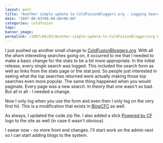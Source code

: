```yaml
---
layout: post
title: "Another simple update to ColdFusionBloggers.org - Logging Search Change"
date: "2007-08-03T08:08:00+06:00"
categories: coldfusion 
tags: 
banner_image: 
permalink: /2007/08/03/Another-simple-update-to-ColdFusionBloggersorg-Logging-Search-Change
---
```


I just pushed up another small change to <a href="http://www.coldfusionbloggers.org">ColdFusionBloggers.org</a>. With all the *ahem* interesting searches going on, it occurred to me that I needed to make a basic change for the stats to be a bit more appropriate. In the initial release, every single search was logged. This included the search form as well as links from the stats page or the stat pod. So people just interested in seeing what the top searches returned were actually making those top searches even more popular. The same thing happened when you would paginate. Every page was a new search. In theory that one wasn't so bad. But all in all - I needed a change. 

Now I only log when you use the form and even then I only log on the very first hit. This is a modification that exists in <a href="http://blogcfc.riaforge.org">BlogCFC</a> as well.

As always, I updated the code.zip file. I also added a slick <a href="http://www.reybango.com/index.cfm/2007/8/1/ColdFusion-8-Powered-By-Logos-Get-Em-While-Theyre-Hot">Powered by CF</a> logo to the site as well (in case it wasn't obvious).

I swear now - no more front end changes. I'll start work on the admin next so I can start adding blogs to the system.